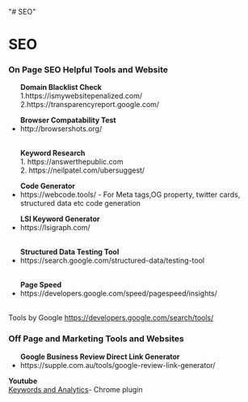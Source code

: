 "# SEO" 
# SEO
<h3> On Page SEO Helpful Tools and Website </h3>
<ul><b>Domain Blacklist Check  </b> <br/>
1.https://ismywebsitepenalized.com/ <br/>
2.https://transparencyreport.google.com/ <br/>
  </ul>
<ul><b> Browser Compatability Test </b> <br/>
<li>http://browsershots.org/ </li><br/>
  </ul>
  <ul><b> Keyword Research </b><br/>
  1. https://answerthepublic.com <br/>
  2. https://neilpatel.com/ubersuggest/ <br/> </ul>
<ul><b>Code Generator</b><br/>
  <li>https://webcode.tools/ - For Meta tags,OG property, twitter cards, structured data etc code generation <br/></li>
  </ul>
 <ul><b> LSI Keyword Generator</b><br/>  
  <li> https://lsigraph.com/ </li><br/>
</ul> 
 <ul><b> Structured Data Testing Tool </b></br>
  <li>https://search.google.com/structured-data/testing-tool</li><br/>
  </ul>
  <ul><b> Page Speed </b><br/>
  <li>https://developers.google.com/speed/pagespeed/insights/ </li><br/>
  </ul>
  
  Tools by Google
  https://developers.google.com/search/tools/
  
  
  <h3> Off Page and Marketing Tools and Websites</h3>
 <ul><b> Google Business Review Direct Link Generator</b> <br/>
<li> https://supple.com.au/tools/google-review-link-generator/ </li>
  </ul>
  
<b> Youtube</b><br/>
 [Keywords and Analytics](https://chrome.google.com/webstore/detail/vidlog/pmnenkkakioojceckmokdmkdjmkfiafo)- Chrome plugin

